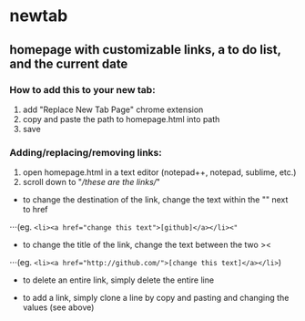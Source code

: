 # newtab
## homepage with customizable links, a to do list, and the current date   
 
### How to add this to your new tab:
1. add "Replace New Tab Page" chrome extension
2. copy and paste the path to homepage.html into path
3. save

### Adding/replacing/removing links:
1. open homepage.html in a text editor (notepad++, notepad, sublime, etc.)
2. scroll down to "*/these are the links/*"

- to change the destination of the link, change the text within the "" next to href

⋅⋅⋅(eg. `<li><a href="change this text">[github]</a></li><"`

- to change the title of the link, change the text between the two ><

⋅⋅⋅(eg. `<li><a href="http://github.com/">[change this text]</a></li>`)

- to delete an entire link, simply delete the entire line

- to add a link, simply clone a line by copy and pasting and changing the values (see above)
